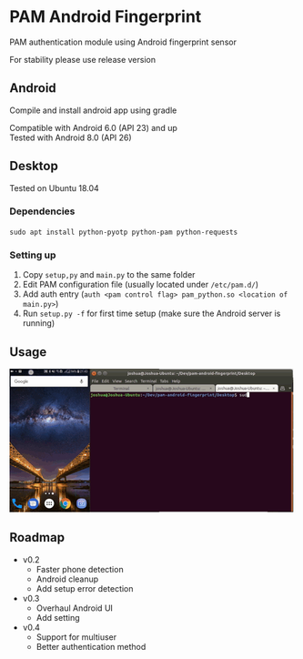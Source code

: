 # PAM Android Fingerprint

PAM authentication module using Android fingerprint sensor

For stability please use release version

## Android

Compile and install android app using gradle

Compatible with Android 6.0 (API 23) and up  
Tested with Android 8.0 (API 26)

## Desktop

Tested on Ubuntu 18.04

### Dependencies

`sudo apt install python-pyotp python-pam python-requests`

### Setting up
 1. Copy `setup,py` and `main.py` to the same folder
 2. Edit PAM configuration file (usually located under `/etc/pam.d/`)
 3. Add auth entry (`auth <pam control flag> pam_python.so <location of main.py>`)
 4. Run `setup.py -f` for first time setup (make sure the Android server is running)

## Usage

![PAM Android Fingerprint in action](action.gif)

## Roadmap

- v0.2
  - Faster phone detection
  - Android cleanup
  - Add setup error detection
- v0.3
  - Overhaul Android UI
  - Add setting
- v0.4
  - Support for multiuser
  - Better authentication method